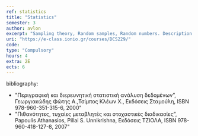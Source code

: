 ```yaml
---
ref: statistics 
title: "Statistics"
semester: 3
author: avlon
excerpt: "Sampling theory, Random samples, Random numbers. Description of statistical data with arrays and graphics, Frequency array, Histogram. Analysis of Variance. Correlation coefficient. Confidence intervals, Statistical hypothesis-testing process. Regression. Statistical software."
uri: "https://e-class.ionio.gr/courses/DCS229/"
code: 
type: "Compulsory"
hours: 4
extra: 2Ε
ects: 6
--- 
```



bibliography: 
  - "Περιγραφική και διερευνητική στατιστική ανάλυση δεδομένων”, Γεωργιακώδης Φώτης A.,Τσίμπος Κλέων Χ., Εκδόσεις Σταμούλη, ISBN 978-960-351-315-6, 2000"
  - "Πιθανότητες, τυχαίες μεταβλητές και στοχαστικές διαδικασίες”, Papoulis Athanasios, Pillai S. Unnikrishna, Εκδόσεις ΤΖΙΟΛΑ, ISBN 978-960-418-127-8, 2007"


